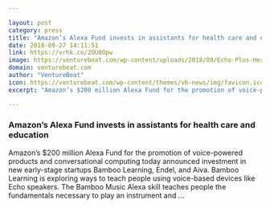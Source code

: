 ```yaml
---

layout: post
category: press
title: "Amazon’s Alexa Fund invests in assistants for health care and education"
date: 2018-09-27 14:11:51
link: https://vrhk.co/2OU8Opw
image: https://venturebeat.com/wp-content/uploads/2018/09/Echo-Plus-Heather-Gray-Kitchen.jpg?fit=2000%2C1500&strip=all
domain: venturebeat.com
author: "VentureBeat"
icon: https://venturebeat.com/wp-content/themes/vb-news/img/favicon.ico
excerpt: "Amazon’s $200 million Alexa Fund for the promotion of voice-powered products and conversational computing today announced investment in new early-stage startups Bamboo Learning, Endel, and Aiva. Bamboo Learning is exploring ways to teach people using voice-based devices like Echo speakers. The Bamboo Music Alexa skill teaches people the fundamentals necessary to play an instrument and …"

---
```


### Amazon’s Alexa Fund invests in assistants for health care and education

Amazon’s $200 million Alexa Fund for the promotion of voice-powered products and conversational computing today announced investment in new early-stage startups Bamboo Learning, Endel, and Aiva. Bamboo Learning is exploring ways to teach people using voice-based devices like Echo speakers. The Bamboo Music Alexa skill teaches people the fundamentals necessary to play an instrument and …